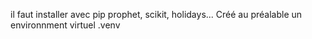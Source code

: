 
il faut installer avec pip prophet, scikit, holidays... Créé au préalable un environnment virtuel .venv
